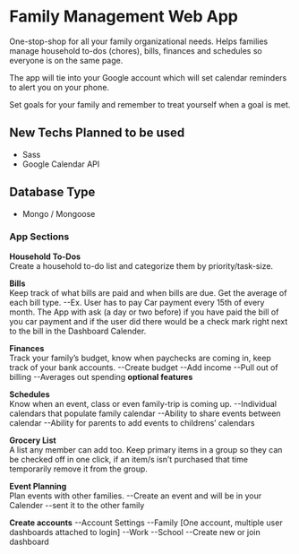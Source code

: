 # Family Management Web App

One-stop-shop for all your family organizational needs. Helps families manage household to-dos (chores), bills, finances and schedules so everyone is on the same page.

The app will tie into your Google account which will set calendar reminders to alert you on your phone.

Set goals for your family and remember to treat yourself when a goal is met.

## New Techs Planned to be used
- Sass
- Google Calendar API

## Database Type
- Mongo / Mongoose


### App Sections 
**Household To-Dos**  
Create a household to-do list and categorize them by priority/task-size.

**Bills**  
Keep track of what bills are paid and when bills are due. Get the average of each bill type.
    --Ex. User has to pay Car payment every 15th of every month. The App with ask (a day or two before) if you have paid the bill of you car payment and if the user did there would be a check mark right next to the bill in the Dashboard Calender.

**Finances**  
Track your family’s budget, know when paychecks are coming in, keep track of your bank accounts.
    --Create budget
    --Add income
    --Pull out of billing
    --Averages out spending
**optional features**


**Schedules**  
Know when an event, class or even family-trip is coming up.
    --Individual calendars that populate family calendar
    --Ability to share events between calendar
    --Ability for parents to add events to childrens’ calendars

**Grocery List**  
A list any member can add too. Keep primary items in a group so they can be checked off in one click, if an item/s isn’t purchased that time temporarily remove it from the group.

**Event Planning**  
Plan events with other families.
    --Create an event and will be in your Calender
    --sent it to the other family

**Create accounts**
    --Account Settings
        --Family [One account, multiple user dashboards attached to login]
        --Work
        --School
        --Create new or join dashboard
